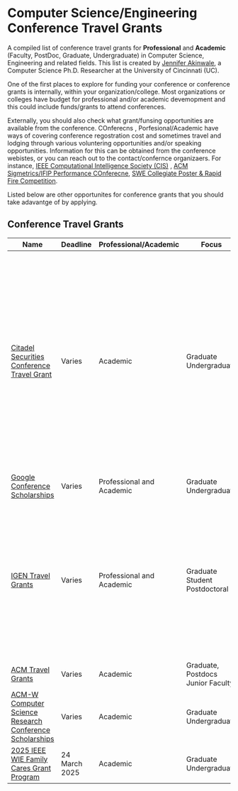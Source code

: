 # Computer Science/Engineering Conference Travel Grants


A compiled list of conference travel grants for **Professional** and **Academic** (Faculty, PostDoc, Graduate, Undergraduate) in Computer Science, Engineering and related fields. This list is created by [Jennifer Akinwale](https://jennifernakinwale.netlify.app/), a Computer Science Ph.D. Researcher at the University of Cincinnati (UC).

One of the first places to explore for funding your conference or conference grants is internally, within your organization/college. Most organizations or colleges have budget for professional and/or academic devemopment and this could include funds/grants to attend conferences. 

Externally, you should also check what grant/funsing opportunities are available from the conference. COnferecns , Porfesional/Academic have ways of covering conference regostration cost and sometimes  travel and lodging through various voluntering opportunities and/or speaking opportunities. Information for this can be obtained from the conference webistes, or you can reach out to the contact/confernce organizaers. For instance, [IEEE Computational Intelligence Society (CIS)](https://cis.ieee.org/activities/membership-activities/travel-grants)
, [ACM Sigmetrics/IFIP Performance COnferecne](https://www.sigmetrics.org/sigmetrics2024/student_grants.html), [SWE Collegiate Poster & Rapid Fire Competition](https://swe.org/awards/collegiate-competitions/).

Listed below are other opportunites for conference grants that you should take adavantge of by applying. 


## Conference Travel Grants
| Name                                               | Deadline         | Professional/Academic | Focus                  | Additional                                                                                  |
| -------------------------------------------------- | ---------------- | --------------------- | ---------------------- | ------------------------------------------------------------------------------------------- |
| [Citadel Securities Conference Travel Grant](https://www.citadelsecurities.com/careers/students/conference-travel-grant/) | Varies           | Academic              | Graduate <br> Undergraduate | <ul><li>Grace Hopper Celebration</li><li>NeurIPS – Conference on Neural Information Processing Systems</li><li>Joint March Meeting and April Meeting – Global Physics Summit</li><li>ICLR – International Conference on Learning Representations</li><li>ICML – International Conference of Machine Learning</li></ul> |
| [Google Conference Scholarships](https://buildyourfuture.withgoogle.com/scholarships/google-conference-scholarships) | Varies           | Professional and Academic | Graduate  <br> Undergraduate |                                                                                             |
| [IGEN Travel Grants](https://igenetwork.org/travel-grants) | Varies           | Professional and Academic | Graduate Student  <br>  Postdoctoral | IGEN AMT Partner organizations: <ul><li>AAS</li><li>ACS</li><li>AMS</li><li>APS</li><li>MRS</li><li>AGU</li><li>USC Research Hub</li><li>University of Wisconsin Madison CIMER</li><li>RIT Inclusive Practices Hub</li><li>WestEd</li></ul> |
| [ACM Travel Grants](https://www.acm.org/conferences/data-science-summit/data-science-summit-student-travel-grants) | Varies           | Academic              | Graduate, <br> Postdocs <br> Junior Faculty |                                                                                             |
| [ACM-W Computer Science Research Conference Scholarships](https://women.acm.org/scholarships/) | Varies           | Academic              | Graduate  <br> Undergraduate |                                                                                             |
| [2025 IEEE WIE Family Cares Grant Program](https://wie.ieee.org/grants-scholarships/family-cares-grant/?utm_source=newsletter&utm_medium=email&utm_campaign=social+media) | 24 March 2025     | Academic              | Graduate <br> Undergraduate |                                                                                             |

